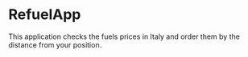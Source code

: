 # RefuelApp

This application checks the fuels prices in Italy and order them by the distance from your position.
